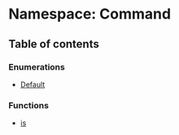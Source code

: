 # Namespace: Command

## Table of contents

### Enumerations

* [Default](/en/auto-docs/core/enums/Command.Default.md)

### Functions

* [is](/en/auto-docs/core/functions/Command.is.md)
